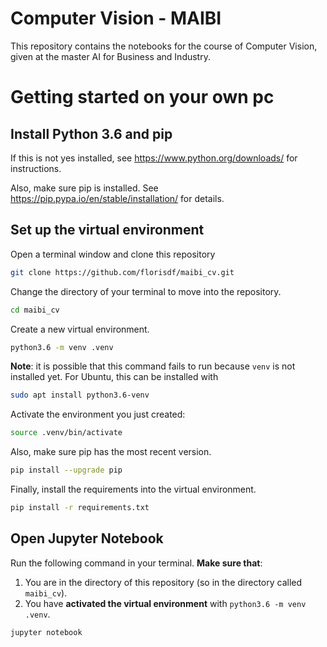 # Computer Vision - MAIBI

This repository contains the notebooks for the course of Computer Vision, given 
at the master AI for Business and Industry.

# Getting started on your own pc

## Install Python 3.6 and pip

If this is not yes installed, see <https://www.python.org/downloads/> for
instructions.

Also, make sure pip is installed. See
<https://pip.pypa.io/en/stable/installation/> for details.

## Set up the virtual environment

Open a terminal window and clone this repository

```bash
git clone https://github.com/florisdf/maibi_cv.git
```

Change the directory of your terminal to move into the repository.

```bash
cd maibi_cv
```

Create a new virtual environment.

```bash
python3.6 -m venv .venv
```

**Note**: it is possible that this command fails to run because `venv` is not installed yet. For Ubuntu, this can be installed with

```bash
sudo apt install python3.6-venv
```

Activate the environment you just created:

```bash
source .venv/bin/activate
```

Also, make sure pip has the most recent version.

```bash
pip install --upgrade pip
```

Finally, install the requirements into the virtual environment.

```bash
pip install -r requirements.txt
```

## Open Jupyter Notebook

Run the following command in your terminal. **Make sure that**:

1. You are in the directory of this repository (so in the directory called
   `maibi_cv`).
2. You have **activated the virtual environment** with `python3.6 -m venv .venv`.

```bash
jupyter notebook
```
